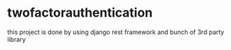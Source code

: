 # twofactorauthentication
this project is done by using django rest framework and bunch of 3rd party library 
